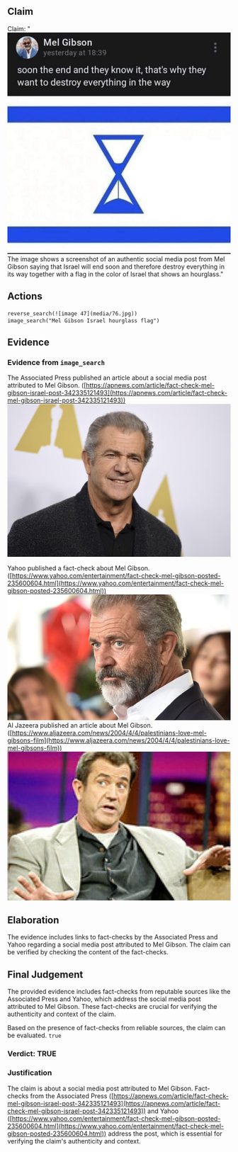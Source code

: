 ## Claim
Claim: "![image 47](media/76.jpg) The image shows a screenshot of an authentic social media post from Mel Gibson saying that Israel will end soon and therefore destroy everything in its way together with a flag in the color of Israel that shows an hourglass."

## Actions
```
reverse_search(![image 47](media/76.jpg))
image_search("Mel Gibson Israel hourglass flag")
```

## Evidence
### Evidence from `image_search`
The Associated Press published an article about a social media post attributed to Mel Gibson. ([https://apnews.com/article/fact-check-mel-gibson-israel-post-342335121493](https://apnews.com/article/fact-check-mel-gibson-israel-post-342335121493)) ![image 8182](media/2025-08-29_22-23-1756506219-003571.jpg)

Yahoo published a fact-check about Mel Gibson. ([https://www.yahoo.com/entertainment/fact-check-mel-gibson-posted-235600604.html](https://www.yahoo.com/entertainment/fact-check-mel-gibson-posted-235600604.html)) ![image 8183](media/2025-08-29_22-23-1756506219-316826.jpg) Al Jazeera published an article about Mel Gibson. ([https://www.aljazeera.com/news/2004/4/4/palestinians-love-mel-gibsons-film](https://www.aljazeera.com/news/2004/4/4/palestinians-love-mel-gibsons-film)) ![image 8184](media/2025-08-29_22-23-1756506219-476236.jpg)


## Elaboration
The evidence includes links to fact-checks by the Associated Press and Yahoo regarding a social media post attributed to Mel Gibson. The claim can be verified by checking the content of the fact-checks.


## Final Judgement
The provided evidence includes fact-checks from reputable sources like the Associated Press and Yahoo, which address the social media post attributed to Mel Gibson. These fact-checks are crucial for verifying the authenticity and context of the claim.

Based on the presence of fact-checks from reliable sources, the claim can be evaluated. `true`


### Verdict: TRUE

### Justification
The claim is about a social media post attributed to Mel Gibson. Fact-checks from the Associated Press ([https://apnews.com/article/fact-check-mel-gibson-israel-post-342335121493](https://apnews.com/article/fact-check-mel-gibson-israel-post-342335121493)) and Yahoo ([https://www.yahoo.com/entertainment/fact-check-mel-gibson-posted-235600604.html](https://www.yahoo.com/entertainment/fact-check-mel-gibson-posted-235600604.html)) address the post, which is essential for verifying the claim's authenticity and context.

